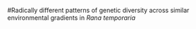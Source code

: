 #Radically different patterns of genetic diversity across similar environmental gradients in *Rana temporaria*

